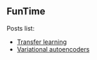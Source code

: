 


## FunTime

Posts list:
- [Transfer learning](transfer.md)
- [Variational autoencoders](var_autoencoder.md)




